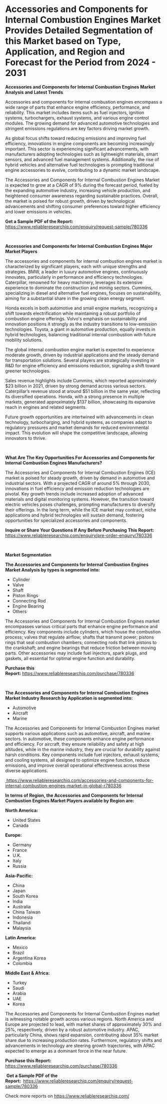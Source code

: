 <p><h1>Accessories and Components for Internal Combustion Engines Market Provides Detailed Segmentation of this Market based on Type, Application, and Region and Forecast for the Period from 2024 - 2031</h1></p><p><strong>Accessories and Components for Internal Combustion Engines Market Analysis and Latest Trends</strong></p>
<p><p>Accessories and components for internal combustion engines encompass a wide range of parts that enhance engine efficiency, performance, and reliability. This market includes items such as fuel injectors, ignition systems, turbochargers, exhaust systems, and various engine control modules. The growing demand for advanced automotive technologies and stringent emissions regulations are key factors driving market growth.</p><p>As global focus shifts toward reducing emissions and improving fuel efficiency, innovations in engine components are becoming increasingly important. This sector is experiencing significant advancements, with manufacturers adopting technologies such as lightweight materials, smart sensors, and advanced fuel management systems. Additionally, the rise of hybrid vehicles and alternative fuel technologies is prompting traditional engine accessories to evolve, contributing to a dynamic market landscape.</p><p>The Accessories and Components for Internal Combustion Engines Market is expected to grow at a CAGR of 9% during the forecast period, fueled by the expanding automotive industry, increasing vehicle production, and heightened consumer awareness regarding sustainable practices. Overall, the market is poised for robust growth, driven by technological advancements and shifting consumer preferences toward higher efficiency and lower emissions in vehicles.</p></p>
<p><strong>Get a Sample PDF of the Report:&nbsp;</strong> <a href="https://www.reliableresearchiq.com/enquiry/request-sample/780336?utm_campaign=1159&utm_medium=2&utm_source=Github&utm_content=ia&utm_term=30122024&utm_id=accessories-and-components-for-internal-combustion-engines">https://www.reliableresearchiq.com/enquiry/request-sample/780336</a></p>
<p>&nbsp;</p>
<p><strong>Accessories and Components for Internal Combustion Engines Major Market Players</strong></p>
<p><p>The accessories and components for internal combustion engines market is characterized by significant players, each with unique strengths and strategies. BMW, a leader in luxury automotive engines, continuously innovates, particularly in performance and efficiency technologies. Caterpillar, renowned for heavy machinery, leverages its extensive experience to dominate the construction and mining sectors. Cummins, specializing in diesel and alternative fuel engines, focuses on sustainability, aiming for a substantial share in the growing clean energy segment.</p><p>Honda excels in both automotive and small engine markets, recognizing a shift towards electrification while maintaining a robust portfolio of combustion engine offerings. Volvo's emphasis on sustainability and innovation positions it strongly as the industry transitions to low-emission technologies. Toyota, a giant in automotive production, equally invests in hybrid technologies, balancing traditional internal combustion with future mobility solutions.</p><p>The global internal combustion engine market is expected to experience moderate growth, driven by industrial applications and the steady demand for transportation solutions. Several players are strategically investing in R&D for engine efficiency and emissions reduction, signaling a shift toward greener technologies.</p><p>Sales revenue highlights include Cummins, which reported approximately $23 billion in 2021, driven by strong demand across various sectors. Caterpillar’s revenue stood at around $51 billion in the same year, reflecting its diversified operations. Honda, with a strong presence in multiple markets, generated approximately $137 billion, showcasing its expansive reach in engines and related segments.</p><p>Future growth opportunities are intertwined with advancements in clean technology, turbocharging, and hybrid systems, as companies adapt to regulatory pressures and market demands for reduced environmental impact. This evolution will shape the competitive landscape, allowing innovators to thrive.</p></p>
<p>&nbsp;</p>
<p><strong>What Are The Key Opportunities For Accessories and Components for Internal Combustion Engines Manufacturers?</strong></p>
<p><p>The Accessories and Components for Internal Combustion Engines (ICE) market is poised for steady growth, driven by demand in automotive and industrial sectors. With a projected CAGR of around 5% through 2030, innovations in fuel efficiency and emission reduction technologies are pivotal. Key growth trends include increased adoption of advanced materials and digital monitoring systems. However, the transition toward electric vehicles poses challenges, prompting manufacturers to diversify their offerings. In the long term, while the ICE market may contract, niche applications and hybrid technologies will sustain demand, fostering opportunities for specialized accessories and components.</p></p>
<p><strong>Inquire or Share Your Questions If Any Before Purchasing This Report:</strong> <a href="https://www.reliableresearchiq.com/enquiry/pre-order-enquiry/780336?utm_campaign=1159&utm_medium=2&utm_source=Github&utm_content=ia&utm_term=30122024&utm_id=accessories-and-components-for-internal-combustion-engines">https://www.reliableresearchiq.com/enquiry/pre-order-enquiry/780336</a></p>
<p>&nbsp;</p>
<p><strong>Market Segmentation</strong></p>
<p><strong>The Accessories and Components for Internal Combustion Engines Market Analysis by types is segmented into:</strong></p>
<p><ul><li>Cylinder</li><li>Valve</li><li>Shaft</li><li>Piston Rings</li><li>Connecting Rod</li><li>Engine Bearing</li><li>Others</li></ul></p>
<p><p>The Accessories and Components for Internal Combustion Engines market encompasses various critical parts that enhance engine performance and efficiency. Key components include cylinders, which house the combustion process; valves that regulate airflow; shafts that transmit power; pistons rings that seal combustion chambers; connecting rods that link pistons to the crankshaft; and engine bearings that reduce friction between moving parts. Other accessories may include fuel injectors, spark plugs, and gaskets, all essential for optimal engine function and durability.</p></p>
<p><strong>Purchase this Report:&nbsp;</strong><a href="https://www.reliableresearchiq.com/purchase/780336?utm_campaign=1159&utm_medium=2&utm_source=Github&utm_content=ia&utm_term=30122024&utm_id=accessories-and-components-for-internal-combustion-engines">https://www.reliableresearchiq.com/purchase/780336</a></p>
<p>&nbsp;</p>
<p><strong>The Accessories and Components for Internal Combustion Engines Market Industry Research by Application is segmented into:</strong></p>
<p><ul><li>Automotive</li><li>Aircraft</li><li>Marine</li></ul></p>
<p><p>The Accessories and Components for Internal Combustion Engines market supports various applications such as automotive, aircraft, and marine sectors. In automotive, these components enhance engine performance and efficiency. For aircraft, they ensure reliability and safety at high altitudes, while in the marine industry, they are crucial for durability against harsh conditions. Key components include fuel injectors, exhaust systems, and cooling systems, all designed to optimize engine function, reduce emissions, and improve overall operational effectiveness across these diverse applications.</p></p>
<p><a href="https://www.reliableresearchiq.com/accessories-and-components-for-internal-combustion-engines-market-in-global-r780336?utm_campaign=1159&utm_medium=2&utm_source=Github&utm_content=ia&utm_term=30122024&utm_id=accessories-and-components-for-internal-combustion-engines">&nbsp;https://www.reliableresearchiq.com/accessories-and-components-for-internal-combustion-engines-market-in-global-r780336</a></p>
<p><strong>In terms of Region, the Accessories and Components for Internal Combustion Engines Market Players available by Region are:</strong></p>
<p>
    <p> <strong> North America: </strong>
        <ul>
            <li>United States</li>
            <li>Canada</li>
        </ul>
        </p> 
    <p> <strong> Europe: </strong>
        <ul>
            <li>Germany</li>
            <li>France</li>
            <li>U.K.</li>
            <li>Italy</li>
            <li>Russia</li>
        </ul>
        </p> 
    <p> <strong> Asia-Pacific: </strong>
        <ul>
            <li>China</li>
            <li>Japan</li>
            <li>South Korea</li>
            <li>India</li>
            <li>Australia</li>
            <li>China Taiwan</li>
            <li>Indonesia</li>
            <li>Thailand</li>
            <li>Malaysia</li>
        </ul>
        </p> 
    <p> <strong> Latin America: </strong>
        <ul>
            <li>Mexico</li>
            <li>Brazil</li>
            <li>Argentina Korea</li>
            <li>Colombia</li>
        </ul>
        </p> 
    <p> <strong> Middle East & Africa: </strong>
        <ul>
            <li>Turkey</li>
            <li>Saudi</li>
            <li>Arabia</li>
            <li>UAE</li>
            <li>Korea</li>
        </ul>
    </p>
    </p>
<p><p>The Accessories and Components for Internal Combustion Engines market is witnessing notable growth across various regions. North America and Europe are projected to lead, with market shares of approximately 30% and 25%, respectively, driven by a robust automotive industry. APAC, particularly China, shows rapid expansion, contributing about 35% market share due to increasing production rates. Furthermore, regulatory shifts and advancements in technology are steering growth trajectories, with APAC expected to emerge as a dominant force in the near future.</p></p>
<p><strong>Purchase this Report: </strong><a href="https://www.reliableresearchiq.com/purchase/780336?utm_campaign=1159&utm_medium=2&utm_source=Github&utm_content=ia&utm_term=30122024&utm_id=accessories-and-components-for-internal-combustion-engines">https://www.reliableresearchiq.com/purchase/780336</a></p>
<p>&nbsp;<strong>Get a Sample PDF of the Report:&nbsp;&nbsp;</strong><a href="https://www.reliableresearchiq.com/enquiry/request-sample/780336?utm_campaign=1159&utm_medium=2&utm_source=Github&utm_content=ia&utm_term=30122024&utm_id=accessories-and-components-for-internal-combustion-engines">https://www.reliableresearchiq.com/enquiry/request-sample/780336</a></p>
<p><strong></strong></p>
<p>Check more reports on <a href="https://www.reliableresearchiq.com/?utm_campaign=1159&utm_medium=2&utm_source=Github&utm_content=ia&utm_term=30122024&utm_id=accessories-and-components-for-internal-combustion-engines">https://www.reliableresearchiq.com/</a></p>